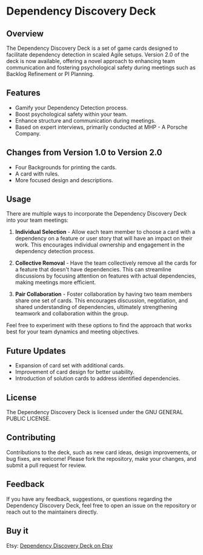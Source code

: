 # Dependency Discovery Deck

## Overview

The Dependency Discovery Deck is a set of game cards designed to facilitate dependency detection in scaled Agile setups. Version 2.0 of the deck is now available, offering a novel approach to enhancing team communication and fostering psychological safety during meetings such as Backlog Refinement or PI Planning.

## Features

- Gamify your Dependency Detection process.
- Boost psychological safety within your team.
- Enhance structure and communication during meetings.
- Based on expert interviews, primarily conducted at MHP - A Porsche Company.

## Changes from Version 1.0 to Version 2.0

- Four Backgrounds for printing the cards.
- A card with rules.
- More focused design and descriptions.

## Usage

There are multiple ways to incorporate the Dependency Discovery Deck into your team meetings:

1. **Individual Selection** - Allow each team member to choose a card with a dependency on a feature or user story that will have an impact on their work. This encourages individual ownership and engagement in the dependency detection process.

2. **Collective Removal** - Have the team collectively remove all the cards for a feature that doesn't have dependencies. This can streamline discussions by focusing attention on features with actual dependencies, making meetings more efficient.

3. **Pair Collaboration** - Foster collaboration by having two team members share one set of cards. This encourages discussion, negotiation, and shared understanding of dependencies, ultimately strengthening teamwork and collaboration within the group.

Feel free to experiment with these options to find the approach that works best for your team dynamics and meeting objectives.

## Future Updates

- Expansion of card set with additional cards.
- Improvement of card design for better usability.
- Introduction of solution cards to address identified dependencies.

## License

The Dependency Discovery Deck is licensed under the GNU GENERAL PUBLIC LICENSE.

## Contributing

Contributions to the deck, such as new card ideas, design improvements, or bug fixes, are welcome! Please fork the repository, make your changes, and submit a pull request for review.

## Feedback

If you have any feedback, suggestions, or questions regarding the Dependency Discovery Deck, feel free to open an issue on the repository or reach out to the maintainers directly.

## Buy it

Etsy: [Dependency Discovery Deck on Etsy](https://agilegames.etsy.com/listing/1712190266)
